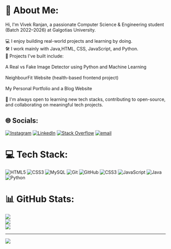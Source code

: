 # 💫 About Me:
Hi, I'm Vivek Ranjan, a passionate Computer Science & Engineering student (Batch 2022–2026) at Galgotias University.<br><br>💻 I enjoy building real-world projects and learning by doing.<br>🛠️ I work mainly with Java,HTML, CSS, JavaScript, and Python.<br>📌 Projects I've built include:<br><br>A Real vs Fake Image Detector using Python and Machine Learning<br><br>NeighbourFit Website (health-based frontend project)<br><br>My Personal Portfolio and a Blog Website<br><br>🎯 I'm always open to learning new tech stacks, contributing to open-source, and collaborating on meaningful tech projects.


## 🌐 Socials:
[![Instagram](https://img.shields.io/badge/Instagram-%23E4405F.svg?logo=Instagram&logoColor=white)](https://instagram.com/itz._vivekranjan_4_u) [![LinkedIn](https://img.shields.io/badge/LinkedIn-%230077B5.svg?logo=linkedin&logoColor=white)](https://linkedin.com/in/vivek-ranjan-908481246) [![Stack Overflow](https://img.shields.io/badge/-Stackoverflow-FE7A16?logo=stack-overflow&logoColor=white)](https://stackoverflow.com/users/30814511) [![email](https://img.shields.io/badge/Email-D14836?logo=gmail&logoColor=white)](mailto:ranjanvivek054@gmail.com) 

# 💻 Tech Stack:
![HTML5](https://img.shields.io/badge/html5-%23E34F26.svg?style=for-the-badge&logo=html5&logoColor=white) ![CSS3](https://img.shields.io/badge/css3-%231572B6.svg?style=for-the-badge&logo=css3&logoColor=white) ![MySQL](https://img.shields.io/badge/mysql-4479A1.svg?style=for-the-badge&logo=mysql&logoColor=white) ![Git](https://img.shields.io/badge/git-%23F05033.svg?style=for-the-badge&logo=git&logoColor=white) ![GitHub](https://img.shields.io/badge/github-%23121011.svg?style=for-the-badge&logo=github&logoColor=white) ![CSS3](https://img.shields.io/badge/css3-%231572B6.svg?style=for-the-badge&logo=css3&logoColor=white) ![JavaScript](https://img.shields.io/badge/javascript-%23323330.svg?style=for-the-badge&logo=javascript&logoColor=%23F7DF1E) ![Java](https://img.shields.io/badge/java-%23ED8B00.svg?style=for-the-badge&logo=openjdk&logoColor=white) ![Python](https://img.shields.io/badge/python-3670A0?style=for-the-badge&logo=python&logoColor=ffdd54)
# 📊 GitHub Stats:
![](https://github-readme-stats.vercel.app/api?username=vivek-023&theme=dark&hide_border=false&include_all_commits=true&count_private=true)<br/>
![](https://nirzak-streak-stats.vercel.app/?user=vivek-023&theme=dark&hide_border=false)<br/>
![](https://github-readme-stats.vercel.app/api/top-langs/?username=vivek-023&theme=dark&hide_border=false&include_all_commits=true&count_private=true&layout=compact)

---
[![](https://visitcount.itsvg.in/api?id=vivek-023&icon=0&color=0)](https://visitcount.itsvg.in)

<!-- Proudly created with GPRM ( https://gprm.itsvg.in ) -->
